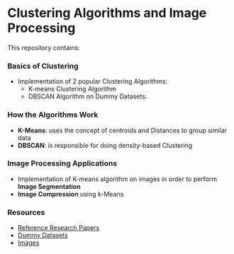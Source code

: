 # Clustering Algorithms and Image Processing


This repository contains:

### Basics of Clustering

* Implementation of 2 popular Clustering Algorithms:
	* K-means Clustering Algorithm
	* DBSCAN Algorithm
	on Dummy Datasets.

### How the Algorithms Work

* **K-Means**: uses the concept of centroids and Distances to group similar data
* **DBSCAN**: is responsible for doing density-based Clustering

### Image Processing Applications

* Implementation of K-means algorithm on images in order to perform **Image Segmentation**
* **Image Compression** using k-Means

### Resources

* [Reference Research Papers](https://github.com/AnshikaaAgarwal/Clustering-On-Dummy-Datasets/tree/main/Research_Papers)
* [Dummy Datasets](https://github.com/AnshikaaAgarwal/Clustering-On-Dummy-Datasets/tree/main/Dummy_Datasets)
* [Images](#)
